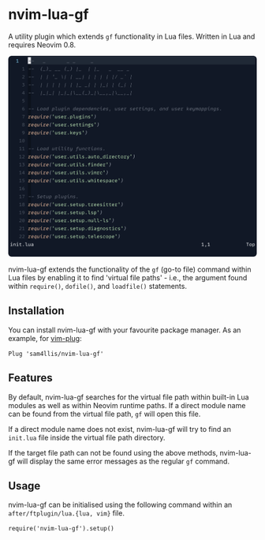 # nvim-lua-gf

A utility plugin which extends `gf` functionality in Lua files. Written in Lua
and requires Neovim 0.8.

![nvim-lua-gf example functionality.](https://github.com/sam4llis/nvim-lua-gf/blob/main/assets/gifs/example.gif)

nvim-lua-gf extends the functionality of the `gf` (go-to file) command within
Lua files by enabling it to find 'virtual file paths' - i.e., the argument found
within `require()`, `dofile()`, and `loadfile()` statements.


## Installation

You can install nvim-lua-gf with your favourite package manager. As an example,
for [vim-plug](https://github.com/junegunn/vim-plug):

```
Plug 'sam4llis/nvim-lua-gf'
```


## Features

By default, nvim-lua-gf searches for the virtual file path within built-in Lua
modules as well as within Neovim runtime paths. If a direct module name can be
found from the virtual file path, `gf` will open this file.

<!-- TODO: Add GIF -->

If a direct module name does not exist, nvim-lua-gf will try to find an
`init.lua` file inside the virtual file path directory.

<!-- TODO: Add GIF -->

If the target file path can not be found using the above methods, nvim-lua-gf
will display the same error messages as the regular `gf` command.


## Usage

nvim-lua-gf can be initialised using the following command within an
`after/ftplugin/lua.{lua, vim}` file.

```
require('nvim-lua-gf').setup()
```
